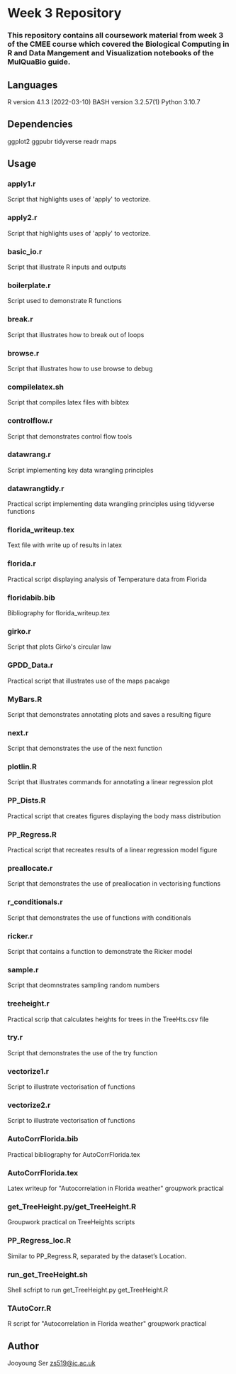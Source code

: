 # Week 3 Repository

### This repository contains all coursework material from week 3 of the CMEE course which covered the **Biological Computing in R** and **Data Mangement and Visualization** notebooks of the MulQuaBio guide.

## **Languages**
R version 4.1.3 (2022-03-10)
BASH version 3.2.57(1)
Python 3.10.7

## **Dependencies**
ggplot2
ggpubr
tidyverse
readr
maps

## **Usage**
### apply1.r
Script that highlights uses of 'apply' to vectorize.

### apply2.r
Script that highlights uses of 'apply' to vectorize.

### basic_io.r
Script that illustrate R inputs and outputs

### boilerplate.r
Script used to demonstrate R functions

### break.r
Script that illustrates how to break out of loops

### browse.r
Script that illustrates how to use browse to debug

### compilelatex.sh
Script that compiles latex files with bibtex

### controlflow.r
Script that demonstrates control flow tools

### datawrang.r
Script implementing key data wrangling principles

### datawrangtidy.r
Practical script implementing data wrangling principles using tidyverse functions

### florida_writeup.tex
Text file with write up of results in latex

### florida.r
Practical script displaying analysis of Temperature data from Florida

### floridabib.bib
Bibliography for florida_writeup.tex

### girko.r
Script that plots Girko's circular law

### GPDD_Data.r
Practical script that illustrates use of the maps pacakge

### MyBars.R
Script that demonstrates annotating plots and saves a resulting figure

### next.r
Script that demonstrates the use of the next function

### plotlin.R
Script that illustrates commands for annotating a linear regression plot

### PP_Dists.R
Practical script that creates figures displaying the body mass distribution

### PP_Regress.R
Practical script that recreates results of a linear regression model figure

### preallocate.r
Script that demonstrates the use of preallocation in vectorising functions

### r_conditionals.r
Script that demonstrates the use of functions with conditionals

### ricker.r
Script that contains a function to demonstrate the Ricker model

### sample.r
Script that deomnstrates sampling random numbers

### treeheight.r
Practical scrip that calculates heights for trees in the TreeHts.csv file

### try.r
Script that demonstrates the use of the try function

### vectorize1.r
Script to illustrate vectorisation of functions

### vectorize2.r
Script to illustrate vectorisation of functions

### AutoCorrFlorida.bib
Practical bibliography for AutoCorrFlorida.tex

### AutoCorrFlorida.tex
Latex writeup for "Autocorrelation in Florida weather" groupwork practical

### get_TreeHeight.py/get_TreeHeight.R
Groupwork practical on TreeHeights scripts

### PP_Regress_loc.R
Similar to PP_Regress.R, separated by the dataset’s Location.

### run_get_TreeHeight.sh
Shell scfript to run get_TreeHeight.py get_TreeHeight.R

### TAutoCorr.R
R script for "Autocorrelation in Florida weather" groupwork practical

## **Author**
Jooyoung Ser zs519@ic.ac.uk 